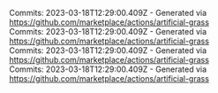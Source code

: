 Commits: 2023-03-18T12:29:00.409Z - Generated via https://github.com/marketplace/actions/artificial-grass
<br>
Commits: 2023-03-18T12:29:00.409Z - Generated via https://github.com/marketplace/actions/artificial-grass
<br>
Commits: 2023-03-18T12:29:00.409Z - Generated via https://github.com/marketplace/actions/artificial-grass
<br>
Commits: 2023-03-18T12:29:00.409Z - Generated via https://github.com/marketplace/actions/artificial-grass
<br>
